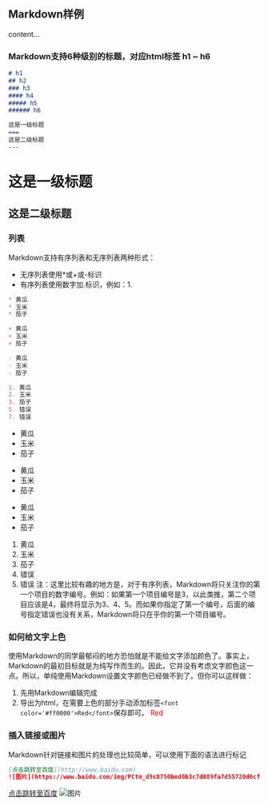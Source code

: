 ##  Markdown样例
content...

### Markdown支持6种级别的标题，对应html标签 h1 ~ h6
```markdown
# h1
## h2
### h3
#### h4
##### h5
###### h6
```
```markdown
这是一级标题
===
这是二级标题
---
```
这是一级标题
===
这是二级标题
---

### 列表
Markdown支持有序列表和无序列表两种形式：
* 无序列表使用*或+或-标识
* 有序列表使用数字加.标识，例如：1.
```markdown
* 黄瓜
* 玉米
* 茄子

+ 黄瓜
+ 玉米
+ 茄子

- 黄瓜
- 玉米
- 茄子

1. 黄瓜
2. 玉米
3. 茄子
5. 错误
7. 错误
```
* 黄瓜
* 玉米
* 茄子

+ 黄瓜
+ 玉米
+ 茄子

- 黄瓜
- 玉米
- 茄子

1. 黄瓜
2. 玉米
3. 茄子
5. 错误
7. 错误
注：这里比较有趣的地方是，对于有序列表，Markdown将只关注你的第一个项目的数字编号。例如：如果第一个项目编号是3，以此类推，第二个项目应该是4，最终将显示为3、4、5。而如果你指定了第一个编号，后面的编号指定错误也没有关系，Markdown将只在乎你的第一个项目编号。


### 如何给文字上色
使用Markdown的同学最郁闷的地方恐怕就是不能给文字添加颜色了。事实上，Markdown的最初目标就是为纯写作而生的。因此，它并没有考虑文字颜色这一点。所以，单纯使用Markdown设置文字颜色已经做不到了。但你可以这样做：

1. 先用Markdown编辑完成
2. 导出为html，在需要上色的部分手动添加标签```<font color='#ff0000'>Red</font>```保存即可。
<font color='#ff0000'>Red</font>
### 插入链接或图片
Markdown针对链接和图片的处理也比较简单，可以使用下面的语法进行标记
```markdown
[点击跳转至百度](http://www.baidu.com)
![图片](https://www.baidu.com/img/PCtm_d9c8750bed0b3c7d089fa7d55720d6cf.png)
```
[点击跳转至百度](http://www.baidu.com)
![图片](https://www.baidu.com/img/PCtm_d9c8750bed0b3c7d089fa7d55720d6cf.png)